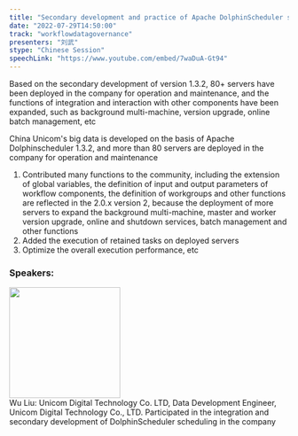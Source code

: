 ```yaml
---
title: "Secondary development and practice of Apache DolphinScheduler scheduling in Unicom big data"
date: "2022-07-29T14:50:00"
track: "workflowdatagovernance"
presenters: "刘武"
stype: "Chinese Session"
speechLink: "https://www.youtube.com/embed/7waDuA-Gt94"
---
```

Based on the secondary development of version 1.3.2, 80+ servers have been deployed in the company for operation and maintenance, and the functions of integration and interaction with other components have been expanded, such as background multi-machine, version upgrade, online batch management, etc

China Unicom's big data is developed on the basis of Apache Dolphinscheduler 1.3.2, and more than 80 servers are deployed in the company for operation and maintenance
1. Contributed many functions to the community, including the extension of global variables, the definition of input and output parameters of workflow components, the definition of workgroups and other functions are reflected in the 2.0.x version
2, because the deployment of more servers to expand the background multi-machine, master and worker version upgrade, online and shutdown services, batch management and other functions
3. Added the execution of retained tasks on deployed servers
4. Optimize the overall execution performance, etc
 ### Speakers: 
 <img src="images/speaker/1090.png" width="200" /><br>Wu Liu: Unicom Digital Technology Co. LTD, Data Development Engineer, Unicom Digital Technology Co., LTD. Participated in the integration and secondary development of DolphinScheduler scheduling in the company

 